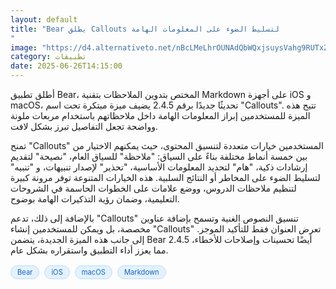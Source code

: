 ```yaml
---
layout: default
title: "Bear يطلق Callouts لتسليط الضوء على المعلومات الهامة
"
image: "https://d4.alternativeto.net/nBcLMeLhrOUNAdQbWQxjsuysVahg9RUTxZtuclohtdI/rs:fill:1520:760:0/g:ce:0:0/YWJzOi8vZGlzdC9jb250ZW50LzE3NTA5MzgzOTQ2NDkucG5n.png"
category: تطبيقات
date: 2025-06-26T14:15:00
---
```


أطلق تطبيق Bear، المختص بتدوين الملاحظات بتقنية Markdown على أجهزة iOS و macOS، تحديثًا جديدًا برقم 2.4.5 يضيف ميزة مبتكرة تحت اسم "Callouts". تتيح هذه الميزة للمستخدمين إبراز المعلومات الهامة داخل ملاحظاتهم باستخدام مربعات ملونة وواضحة تجعل التفاصيل تبرز بشكل لافت.

تمنح "Callouts" المستخدمين خيارات متعددة لتنسيق المحتوى، حيث يمكنهم الاختيار من بين خمسة أنماط مختلفة بناءً على السياق: "ملاحظة" للسياق العام، "نصيحة" لتقديم إرشادات ذكية، "هام" لتحديد المعلومات الأساسية، "تحذير" لإصدار تنبيهات، و "تنبيه" لتسليط الضوء على المخاطر أو النتائج السلبية. هذه الخيارات المتنوعة توفر مرونة كبيرة لتنظيم ملاحظات الدروس، ووضع علامات على الخطوات الحاسمة في الشروحات التعليمية، وضمان رؤية التذكيرات الهامة بوضوح.

بالإضافة إلى ذلك، تدعم "Callouts" تنسيق النصوص الغنية وتسمح بإضافة عناوين مخصصة، بل ويمكن للمستخدمين إنشاء "Callouts" تعرض العنوان فقط للتأكيد الموجز. إلى جانب هذه الميزة الجديدة، يتضمن Bear 2.4.5 أيضًا تحسينات وإصلاحات للأخطاء، مما يعزز أداء التطبيق واستقراره بشكل عام.

<div style="margin-top:2px; margin-bottom:2px;"><a href="https://bidjadraft.github.io/?query=Bear" style="background:#e3f2fd; color:#1565c0; font-size:80%; border-radius:12px; padding:3px 10px; margin:2px 4px 2px 0; display:inline-block; border:1px solid #bbdefb; text-decoration:none;">Bear</a> <a href="https://bidjadraft.github.io/?query=iOS" style="background:#e3f2fd; color:#1565c0; font-size:80%; border-radius:12px; padding:3px 10px; margin:2px 4px 2px 0; display:inline-block; border:1px solid #bbdefb; text-decoration:none;">iOS</a> <a href="https://bidjadraft.github.io/?query=macOS" style="background:#e3f2fd; color:#1565c0; font-size:80%; border-radius:12px; padding:3px 10px; margin:2px 4px 2px 0; display:inline-block; border:1px solid #bbdefb; text-decoration:none;">macOS</a> <a href="https://bidjadraft.github.io/?query=Markdown" style="background:#e3f2fd; color:#1565c0; font-size:80%; border-radius:12px; padding:3px 10px; margin:2px 4px 2px 0; display:inline-block; border:1px solid #bbdefb; text-decoration:none;">Markdown</a></div><br><br>
